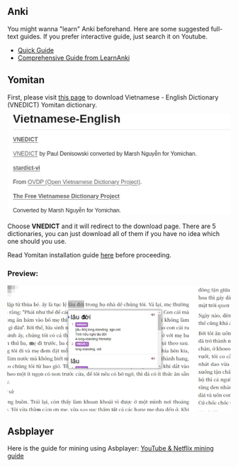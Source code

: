 ## Anki

You might wanna "learn" Anki beforehand. Here are some suggested full-text guides. If you prefer interactive guide, just search it on Youtube.

- [Quick Guide](https://learnjapanese.moe/routine/#stage-learning-kanji-and-new-words-using-anki-for-the-first-time)
- [Comprehensive Guide from LearnAnki](https://leananki.com/how-to-use-anki-tutorial/)

## Yomitan

First, please visit [this page](https://github.com/MarvNC/yomichan-dictionaries?tab=readme-ov-file#vietnamese-english) to download Vietnamese - English Dictionary (VNEDICT) Yomitan dictionary.

![viet-eng-dictionary](./Image/vie-eng-dictionary.webp)

Choose **VNEDICT** and it will redirect to the download page. There are 5 dictionaries, you can just download all of them if you have no idea which one should you use.

Read Yomitan installation guide [here](https://learnjapanese.moe/yomichan/) before proceeding.

### Preview:
![viet-english-dictionary](./previews/guides/reading/08.webp)

## Asbplayer

Here is the guide for mining using Asbplayer: [YouTube & Netflix mining guide](https://soyuz18.notion.site/Sentence-mining-from-Netflix-and-YouTube-with-asbplayer-83a03590cd8349ba81ca10340645b565)
